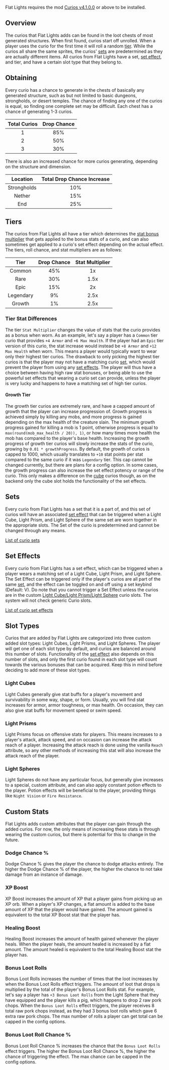 Flat Lights requires the mod [Curios v4.1.0.0](https://www.curseforge.com/minecraft/mc-mods/curios/files/4419403) or above to be installed.

## Overview
The curios that Flat Lights adds can be found in the loot chests of most generated structures. When first found, curios start off unrolled. When a player uses the curio for the first time it will roll a random [tier](#tiers). While the curios all share the same sprites, the curios' [sets](#sets) are predetermined as they are actually different items. All curios from Flat Lights have a set, [set effect](#set-effects), and tier, and have a certain slot type that they belong to.

## Obtaining
Every curio has a chance to generate in the chests of basically any generated structure, such as but not limited to basic dungeons, strongholds, or desert temples. The chance of finding any one of the curios is equal, so finding one complete set may be difficult. Each chest has a chance of generating 1-3 curios.

| Total Curios | Drop Chance |
|:------------:|:-----------:|
|      1       |     85%     |
|      2       |     50%     |
|      3       |     30%     |

There is also an increased chance for more curios generating, depending on the structure and dimension.

|  Location   | Total Drop Chance Increase |
|:-----------:|:--------------------------:|
| Strongholds |            10%             |
|   Nether    |            15%             |
|     End     |            25%             |

## Tiers
The curios from Flat Lights all have a tier which determines the [stat bonus multiplier](#tier-stat-differences) that gets applied to the bonus stats of a curio, and can also sometimes get applied to a curio's set effect depending on the actual effect. The tiers, roll chance, and stat multipliers are as follows:

|    Tier    | Drop Chance | Stat Multiplier  |
|:----------:|:-----------:|:----------------:|
|   Common   |     45%     |        1x        |
|    Rare    |     30%     |       1.5x       |
|    Epic    |     15%     |        2x        |
| Legendary  |     9%      |       2.5x       |
|   Growth   |     1%      |       2.5x       |

### Tier Stat Differences
The tier `Stat Multiplier` changes the value of stats that the curio provides as a bonus when worn. As an example, let's say a player has a `Common` tier curio that provides `+4 Armor` and `+6 Max Health`. If the player had an `Epic` tier version of this curio, the stat increase would instead be `+8 Armor` and `+12 Max Health` when worn. This means a player would typically want to wear only their highest tier curios. The drawback to only picking the highest tier curios is that the player may not have a matching curio [set](#sets), which would prevent the player from using any [set effects](#set-effects). The player will thus have a choice between having high raw stat bonuses, or being able to use the powerful set effects that wearing a curio set can provide, unless the player is very lucky and happens to have a matching set of high tier curios.

#### Growth Tier
The growth tier curios are extremely rare, and have a capped amount of growth that the player can increase progression of. Growth progress is achieved simply by killing any mobs, and more progress is gained depending on the max health of the creature slain. The minimum growth progress gained for killing a mob is 1 point, otherwise progress is equal to `max(round(mob_max_health / 20)), 1)`, or how many times more health the mob has compared to the player's base health.  Increasing the growth progress of growth tier curios will slowly increase the stats of the curio, growing by `0.01 * growthProgress`. By default, the growth of curios is capped to 1000, which usually translates to `+10` stat points per stat compared to the same curio if it was `Legendary` tier. This cap cannot be changed currently, but there are plans for a config option. In some cases, the growth progress can also increase the set effect potency or range of the curio. This only makes a difference on the [cube](#light-cubes) curios though, as on the backend only the cube slot holds the functionality of the set effects.

## Sets
Every curio from Flat Lights has a set that it is a part of, and this set of curios will have an associated [set effect](#set-effects) that can be triggered when a Light Cube, Light Prism, and Light Sphere of the same set are worn together in the appropriate slots. The Set of the curio is predetermined and cannot be changed through any means.

[List of curio sets](Sets-And-Effects#Curio-Sets)

## Set Effects
Every curio from Flat Lights has a set effect, which can be triggered when a player wears a matching set of a Light Cube, Light Prism, and Light Sphere. The Set Effect can be triggered only if the player's curios are all part of the same [set](#sets), and the effect can be toggled on and off using a set keybind (Default: V). Do note that you cannot trigger a Set Effect unless the curios are in the custom [Light Cube/Light Prism/Light Sphere](#slot-types) curio slots. The system will not check generic Curio slots.

[List of curio set effects](Sets-And-Effects#Curio-Set-Effects)

## Slot Types
Curios that are added by Flat Lights are categorized into three custom added slot types: Light Cubes, Light Prisms, and Light Spheres. The player will get one of each slot type by default, and curios are balanced around this number of slots. Functionality of the [set effect](#set-effects) also depends on this number of slots, and only the first curio found in each slot type will count towards the various bonuses that can be acquired. Keep this in mind before deciding to add more of these slot types.

### Light Cubes
Light Cubes generally give stat buffs for a player's movement and survivability in some way, shape, or form. Usually, you will find stat increases for armor, armor toughness, or max health. On occasion, they can also give stat buffs for movement speed or swim speed. 

### Light Prisms
Light Prisms focus on offensive stats for players. This means increases to a player's attack, attack speed, and on occasion can increase the attack reach of a player. Increasing the attack reach is done using the vanilla `Reach` attribute, so any other methods of increasing this stat will also increase the attack reach of the player.

### Light Spheres
Light Spheres do not have any particular focus, but generally give increases to a special, custom attribute, and can also apply constant potion effects to the player. Potion effects will be beneficial to the player, providing things like `Night Vision` or `Fire Resistance`.

## Custom Stats
Flat Lights adds custom attributes that the player can gain through the added curios. For now, the only means of increasing these stats is through wearing the custom curios, but there is potential for this to change in the future.

### Dodge Chance %
Dodge Chance % gives the player the chance to dodge attacks entirely. The higher the Dodge Chance % of the player, the higher the chance to not take damage from an instance of damage.

### XP Boost
XP Boost increases the amount of XP that a player gains from picking up an XP orb. When a player's XP changes, a flat amount is added to the base amount of XP that the player would have gained. The amount gained is equivalent to the total XP Boost stat that the player has.

### Healing Boost
Healing Boost increases the amount of health gained whenever the player heals. When the player heals, the amount healed is increased by a flat amount. The amount healed is equivalent to the total Healing Boost stat the player has.

### Bonus Loot Rolls
Bonus Loot Rolls increases the number of times that the loot increases by when the Bonus Loot Rolls effect triggers. The amount of loot that drops is multiplied by the total of the player's Bonus Loot Rolls stat. For example, let's say a player has `+3 Bonus Loot Rolls` from the Light Sphere that they have equipped and the player kills a pig, which happens to drop 2 raw pork chops. When the `Bonus Loot Rolls` effect triggers, the player receives 8 total raw pork chops instead, as they had 3 bonus loot rolls which gave 6 extra raw pork chops. The max number of rolls a player can get total can be capped in the config options.

### Bonus Loot Roll Chance %
Bonus Loot Roll Chance % increases the chance that the `Bonus Loot Rolls` effect triggers. The higher the Bonus Loot Roll Chance %, the higher the chance of triggering the effect. The max chance can be capped in the config options.

